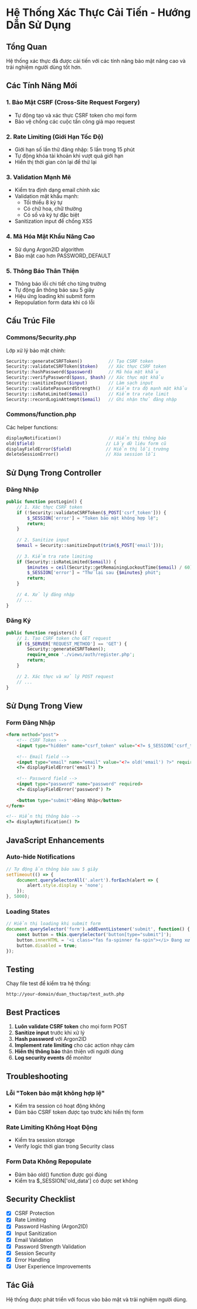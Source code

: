 # Hệ Thống Xác Thực Cải Tiến - Hướng Dẫn Sử Dụng

## Tổng Quan

Hệ thống xác thực đã được cải tiến với các tính năng bảo mật nâng cao và trải nghiệm người dùng tốt hơn.

## Các Tính Năng Mới

### 1. Bảo Mật CSRF (Cross-Site Request Forgery)
- Tự động tạo và xác thực CSRF token cho mọi form
- Bảo vệ chống các cuộc tấn công giả mạo request

### 2. Rate Limiting (Giới Hạn Tốc Độ)
- Giới hạn số lần thử đăng nhập: 5 lần trong 15 phút
- Tự động khóa tài khoản khi vượt quá giới hạn
- Hiển thị thời gian còn lại để thử lại

### 3. Validation Mạnh Mẽ
- Kiểm tra định dạng email chính xác
- Validation mật khẩu mạnh:
  - Tối thiểu 8 ký tự
  - Có chữ hoa, chữ thường
  - Có số và ký tự đặc biệt
- Sanitization input để chống XSS

### 4. Mã Hóa Mật Khẩu Nâng Cao
- Sử dụng Argon2ID algorithm
- Bảo mật cao hơn PASSWORD_DEFAULT

### 5. Thông Báo Thân Thiện
- Thông báo lỗi chi tiết cho từng trường
- Tự động ẩn thông báo sau 5 giây
- Hiệu ứng loading khi submit form
- Repopulation form data khi có lỗi

## Cấu Trúc File

### Commons/Security.php
Lớp xử lý bảo mật chính:
```php
Security::generateCSRFToken()          // Tạo CSRF token
Security::validateCSRFToken($token)    // Xác thực CSRF token
Security::hashPassword($password)      // Mã hóa mật khẩu
Security::verifyPassword($pass, $hash) // Xác thực mật khẩu
Security::sanitizeInput($input)        // Làm sạch input
Security::validatePasswordStrength()   // Kiểm tra độ mạnh mật khẩu
Security::isRateLimited($email)        // Kiểm tra rate limit
Security::recordLoginAttempt($email)   // Ghi nhận thử đăng nhập
```

### Commons/function.php
Các helper functions:
```php
displayNotification()                  // Hiển thị thông báo
old($field)                           // Lấy dữ liệu form cũ
displayFieldError($field)             // Hiển thị lỗi trường
deleteSessionError()                  // Xóa session lỗi
```

## Sử Dụng Trong Controller

### Đăng Nhập
```php
public function postLogin() {
    // 1. Xác thực CSRF token
    if (!Security::validateCSRFToken($_POST['csrf_token'])) {
        $_SESSION['error'] = "Token bảo mật không hợp lệ";
        return;
    }
    
    // 2. Sanitize input
    $email = Security::sanitizeInput(trim($_POST['email']));
    
    // 3. Kiểm tra rate limiting
    if (Security::isRateLimited($email)) {
        $minutes = ceil(Security::getRemainingLockoutTime($email) / 60);
        $_SESSION['error'] = "Thử lại sau {$minutes} phút";
        return;
    }
    
    // 4. Xử lý đăng nhập
    // ...
}
```

### Đăng Ký
```php
public function registers() {
    // 1. Tạo CSRF token cho GET request
    if ($_SERVER['REQUEST_METHOD'] == 'GET') {
        Security::generateCSRFToken();
        require_once './views/auth/register.php';
        return;
    }
    
    // 2. Xác thực và xử lý POST request
    // ...
}
```

## Sử Dụng Trong View

### Form Đăng Nhập
```html
<form method="post">
    <!-- CSRF Token -->
    <input type="hidden" name="csrf_token" value="<?= $_SESSION['csrf_token'] ?? '' ?>">
    
    <!-- Email field -->
    <input type="email" name="email" value="<?= old('email') ?>" required>
    <?= displayFieldError('email') ?>
    
    <!-- Password field -->
    <input type="password" name="password" required>
    <?= displayFieldError('password') ?>
    
    <button type="submit">Đăng Nhập</button>
</form>

<!-- Hiển thị thông báo -->
<?= displayNotification() ?>
```

## JavaScript Enhancements

### Auto-hide Notifications
```javascript
// Tự động ẩn thông báo sau 5 giây
setTimeout(() => {
    document.querySelectorAll('.alert').forEach(alert => {
        alert.style.display = 'none';
    });
}, 5000);
```

### Loading States
```javascript
// Hiển thị loading khi submit form
document.querySelector('form').addEventListener('submit', function() {
    const button = this.querySelector('button[type="submit"]');
    button.innerHTML = '<i class="fas fa-spinner fa-spin"></i> Đang xử lý...';
    button.disabled = true;
});
```

## Testing

Chạy file test để kiểm tra hệ thống:
```
http://your-domain/duan_thuctap/test_auth.php
```

## Best Practices

1. **Luôn validate CSRF token** cho mọi form POST
2. **Sanitize input** trước khi xử lý
3. **Hash password** với Argon2ID
4. **Implement rate limiting** cho các action nhạy cảm
5. **Hiển thị thông báo** thân thiện với người dùng
6. **Log security events** để monitor

## Troubleshooting

### Lỗi "Token bảo mật không hợp lệ"
- Kiểm tra session có hoạt động không
- Đảm bảo CSRF token được tạo trước khi hiển thị form

### Rate Limiting Không Hoạt Động
- Kiểm tra session storage
- Verify logic thời gian trong Security class

### Form Data Không Repopulate
- Đảm bảo old() function được gọi đúng
- Kiểm tra $_SESSION['old_data'] có được set không

## Security Checklist

- [x] CSRF Protection
- [x] Rate Limiting  
- [x] Password Hashing (Argon2ID)
- [x] Input Sanitization
- [x] Email Validation
- [x] Password Strength Validation
- [x] Session Security
- [x] Error Handling
- [x] User Experience Improvements

## Tác Giả
Hệ thống được phát triển với focus vào bảo mật và trải nghiệm người dùng.
